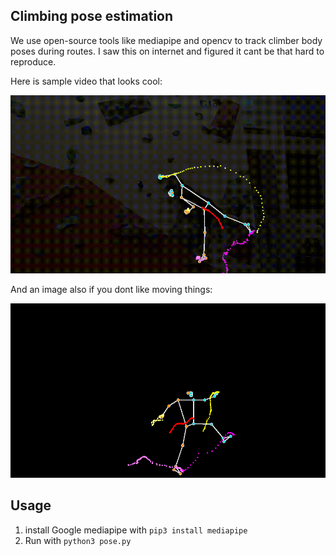 ## Climbing pose estimation

We use open-source tools like mediapipe and opencv to track climber body poses during routes. I saw this on internet and figured it cant be that hard to reproduce. 

Here is sample video that looks cool:

[![example.webm](./example.gif)](https://github.com/teemupaloniemi/climbing-pose-estimation/assets/113904032/d3a60d57-a39c-4a89-abf7-5bd46c3cbb4c)

And an image also if you dont like moving things:

![exmaple image](./example.png)

## Usage

1. install Google mediapipe with `pip3 install mediapipe`
2. Run with `python3 pose.py`


